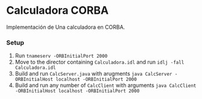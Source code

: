# Calculadora CORBA

Implementación de Una calculadora en CORBA.

### Setup

1. Run `tnameserv -ORBInitialPort 2000`
2. Move to the director containing `Calculadora.idl` and run `idlj -fall Calculadora.idl`
3. Build and run `CalcServer.java`  with arugments `java CalcServer -ORBInitialHost localhost -ORBInitialPort 2000`
4. Build and run any number of `CalcClient` with arguments `java CalcClient -ORBInitialHost localhost -ORBInitialPort 2000`
